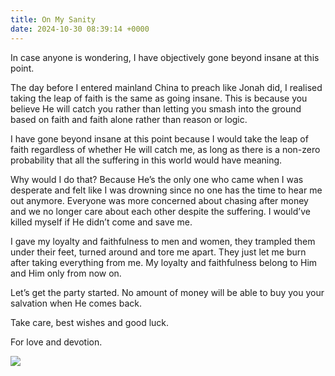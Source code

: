 ```yaml
---
title: On My Sanity
date: 2024-10-30 08:39:14 +0000
---
```


In case anyone is wondering, I have objectively gone beyond insane at this point.

The day before I entered mainland China to preach like Jonah did, I realised taking the leap of faith is the same as going insane. This is because you believe He will catch you rather than letting you smash into the ground based on faith and faith alone rather than reason or logic.

I have gone beyond insane at this point because I would take the leap of faith regardless of whether He will catch me, as long as there is a non-zero probability that all the suffering in this world would have meaning.

Why would I do that? Because He’s the only one who came when I was desperate and felt like I was drowning since no one has the time to hear me out anymore. Everyone was more concerned about chasing after money and we no longer care about each other despite the suffering. I would’ve killed myself if He didn’t come and save me.

I gave my loyalty and faithfulness to men and women, they trampled them under their feet, turned around and tore me apart. They just let me burn after taking everything from me. My loyalty and faithfulness belong to Him and Him only from now on.

Let’s get the party started. No amount of money will be able to buy you your salvation when He comes back.

Take care, best wishes and good luck.

For love and devotion.

![](/83ab8d106bae773fc41b92db9cec8ef2.jpeg)